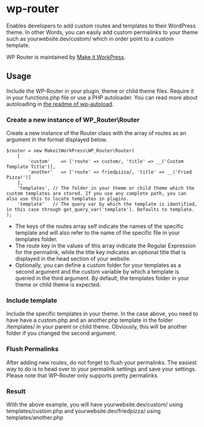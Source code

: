 # wp-router
Enables developers to add custom routes and templates to their WordPress theme. In other Words, you can easily add custom permalinks to your theme such as yourwebsite.dev/custom/ which in order point to a custom template.

WP Router is maintained by [Make it WorkPress](https://www.makeitworkpress.com/wordpress-solutions/scripts/wp-router/).

## Usage
Include the WP-Router in your plugin, theme or child theme files. Require it in your functions.php file or use a PHP autoloader. You can read more about autoloading in [the readme of wp-autoload](https://github.com/makeitworkpress/wp-autoload). 

### Create a new instance of WP_Router\Router
Create a new instance of the Router class with the array of routes as an argument in the format displayed below. 

    $router = new MakeitWorkPress\WP_Router\Router( 
        [
            'custom'    => ['route' => custom/, 'title' => __('Custom Template Title')],
            'another'   => ['route' => friedpizza/, 'title' => __('Fried Pizza!')]
        ], 
        'templates', // The folder in your theme or child theme which the custom templates are stored. If you use any complete path, you can also use this to locate templates in plugins.
        'template'   // The query var by which the template is identified, in this case through get_query_var('template'). Defaults to template.
    );
    
* The keys of the routes array self indicate the names of the specific template and will also refer to the name of the specific file in your templates folder. 
* The route key in the values of this array indicate the Regular Expression for the permalink, while the title key indicates an optional title that is displayed in the head section of your website. 
* Optionally, you can define a custom folder for your templates as a second argument and the custom variable by which a template is queried in the third argument. By default, the templates folder in your theme or child theme is expected.

### Include template
Include the specific templates in your theme. In the case above, you need to have have a custom.php and an another.php template in the folder /templates/ in your parent or child theme. Obviously, this will be another folder if you changed the second argument.

### Flush Permalinks
After adding new routes, do not forget to flush your permalinks. The easiest way to do is to head over to your permalink settings and save your settings. Please note that WP-Router only supports pretty permalinks.

### Result
With the above example, you will have yourwebsite.dev/custom/ using templates/custom.php and yourwebsite.dev/friedpizza/ using templates/another.php